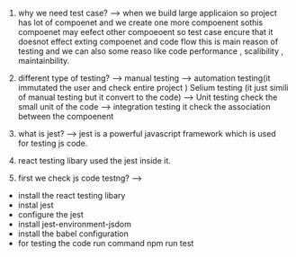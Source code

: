 1. why we need test case?
--> when we build large applicaion so project has lot of compoenet and we create one more compoenent sothis compoenet may eefect other compoeoent so test case encure that it doesnot effect exting compoenet and code flow this is main reason of testing and we can also some reaso like code performance , scalibility , maintainbility.

2. different type of testing?
--> manual testing
--> automation testing(it immutated the user and check entire project )
        Selium testing (it just simili of manual testing but it convert to the code)
--> Unit testing
        check the small unit of the code
--> integration testing
        it check the association between the compoenent

3. what is jest?
--> jest is a powerful javascript framework which is used for testing js code.

4. react testing libary used the jest inside it.

5. first we check js code testng?
--> 


<!-- how to set testing envoirment -->
* install the react testing libary
* instal jest
* configure the jest
* install jest-environment-jsdom
* install the babel configuration
* for testing the code run command npm run test




